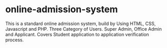 # online-admission-system

This is a standard online admission system, build by Using HTML, CSS, Javascript and PHP.
Three Category of Users. Super Admin, Office Admin and Applicant.
Covers Student application to application verification process.
